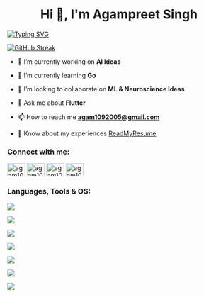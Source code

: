 <h1 align="center">Hi 👋, I'm Agampreet Singh</h1>
<a href="https://git.io/typing-svg"><img src="https://readme-typing-svg.demolab.com?font=Fira+Code&weight=900&duration=5000&pause=1500&color=FFEF05&center=true&vCenter=true&random=false&width=500&lines=Try+Again.+Fail+Again.+Fail+Better." alt="Typing SVG" /></a>

<a href="https://git.io/streak-stats"><img src="https://streak-stats.demolab.com?user=agam1092005&theme=yellowdark&hide_border=true" alt="GitHub Streak" /></a>

- 🔭 I’m currently working on **AI Ideas**

- 🌱 I’m currently learning **Go**

- 🤙 I’m looking to collaborate on **ML & Neuroscience Ideas**

- 💬 Ask me about **Flutter**

- 📫 How to reach me **agam1092005@gmail.com**

- 📄 Know about my experiences [ReadMyResume](https://drive.google.com/file/d/1pvrIi3RbfjnkuRDjKiCvLaAlMLflpABp/view?usp=sharing)

<h3 align="left">Connect with me:</h3>
<p align="left">
<a href="https://twitter.com/agam1092005" target="blank"><img align="center" src="https://raw.githubusercontent.com/rahuldkjain/github-profile-readme-generator/master/src/images/icons/Social/twitter.svg" alt="agam1092005" height="30" width="40" /></a>
<a href="https://linkedin.com/in/agam1092005" target="blank"><img align="center" src="https://raw.githubusercontent.com/rahuldkjain/github-profile-readme-generator/master/src/images/icons/Social/linked-in-alt.svg" alt="agam1092005" height="30" width="40" /></a>
<a href="https://instagram.com/agam1092005" target="blank"><img align="center" src="https://raw.githubusercontent.com/rahuldkjain/github-profile-readme-generator/master/src/images/icons/Social/instagram.svg" alt="agam1092005" height="30" width="40" /></a>
<a href="https://www.leetcode.com/agam1092005" target="blank"><img align="center" src="https://raw.githubusercontent.com/rahuldkjain/github-profile-readme-generator/master/src/images/icons/Social/leet-code.svg" alt="agam1092005" height="30" width="40" /></a>
</p>

<h3 align="left">Languages, Tools & OS:</h3>
<p align="left">
  <a href="https://skillicons.dev">
    <img src="https://skillicons.dev/icons?i=html,css,js,cpp,py,dart,go" />
  </a>
</p>
<p align="left">
  <a href="https://skillicons.dev">
    <img src="https://skillicons.dev/icons?i=flutter,react,next,tailwind" />
  </a>
</p>
<p align="left">
  <a href="https://skillicons.dev">
    <img src="https://skillicons.dev/icons?i=github,androidstudio,vscode" />
  </a>
</p>
<p align="left">
  <a href="https://skillicons.dev">
    <img src="https://skillicons.dev/icons?i=git,bash,postman,firebase,nodejs,express" />
  </a>
</p>
<p align="left">
  <a href="https://skillicons.dev">
    <img src="https://skillicons.dev/icons?i=sklearn,tensorflow,opencv" />
  </a>
</p>
<p align="left">
  <a href="https://skillicons.dev">
    <img src="https://skillicons.dev/icons?i=autocad,vim,notion" />
  </a>
</p>
<p align="left">
  <a href="https://skillicons.dev">
    <img src="https://skillicons.dev/icons?i=apple,windows,kali" />
  </a>
</p>




